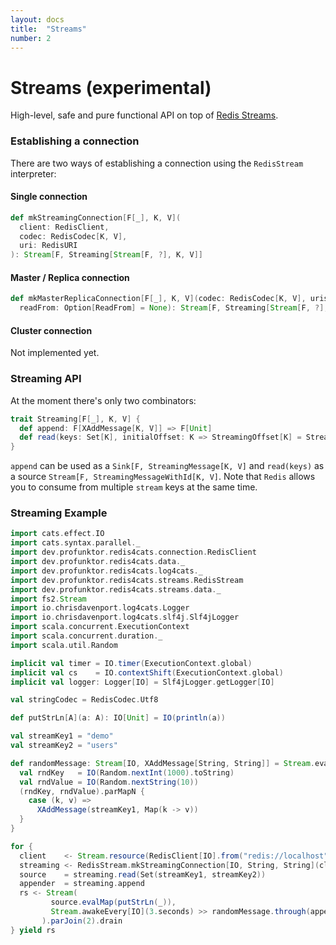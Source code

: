 ```yaml
---
layout: docs
title:  "Streams"
number: 2
---
```


# Streams (experimental)

High-level, safe and pure functional API on top of [Redis Streams](https://redis.io/topics/streams-intro).

### Establishing a connection

There are two ways of establishing a connection using the `RedisStream` interpreter:

#### Single connection

```scala
def mkStreamingConnection[F[_], K, V](
  client: RedisClient,
  codec: RedisCodec[K, V],
  uri: RedisURI
): Stream[F, Streaming[Stream[F, ?], K, V]]
```

#### Master / Replica connection

```scala
def mkMasterReplicaConnection[F[_], K, V](codec: RedisCodec[K, V], uris: RedisURI*)(
  readFrom: Option[ReadFrom] = None): Stream[F, Streaming[Stream[F, ?], K, V]]
```

#### Cluster connection

Not implemented yet.

### Streaming API

At the moment there's only two combinators:

```scala
trait Streaming[F[_], K, V] {
  def append: F[XAddMessage[K, V]] => F[Unit]
  def read(keys: Set[K], initialOffset: K => StreamingOffset[K] = StreamingOffset.All[K]): F[XReadMessage[K, V]]
}
```

`append` can be used as a `Sink[F, StreamingMessage[K, V]` and `read(keys)` as a source `Stream[F, StreamingMessageWithId[K, V]`. Note that `Redis` allows you to consume from multiple `stream` keys at the same time.

### Streaming Example

```scala mdoc:silent
import cats.effect.IO
import cats.syntax.parallel._
import dev.profunktor.redis4cats.connection.RedisClient
import dev.profunktor.redis4cats.data._
import dev.profunktor.redis4cats.log4cats._
import dev.profunktor.redis4cats.streams.RedisStream
import dev.profunktor.redis4cats.streams.data._
import fs2.Stream
import io.chrisdavenport.log4cats.Logger
import io.chrisdavenport.log4cats.slf4j.Slf4jLogger
import scala.concurrent.ExecutionContext
import scala.concurrent.duration._
import scala.util.Random

implicit val timer = IO.timer(ExecutionContext.global)
implicit val cs    = IO.contextShift(ExecutionContext.global)
implicit val logger: Logger[IO] = Slf4jLogger.getLogger[IO]

val stringCodec = RedisCodec.Utf8

def putStrLn[A](a: A): IO[Unit] = IO(println(a))

val streamKey1 = "demo"
val streamKey2 = "users"

def randomMessage: Stream[IO, XAddMessage[String, String]] = Stream.eval {
  val rndKey   = IO(Random.nextInt(1000).toString)
  val rndValue = IO(Random.nextString(10))
  (rndKey, rndValue).parMapN {
    case (k, v) =>
      XAddMessage(streamKey1, Map(k -> v))
  }
}

for {
  client    <- Stream.resource(RedisClient[IO].from("redis://localhost"))
  streaming <- RedisStream.mkStreamingConnection[IO, String, String](client, stringCodec)
  source    = streaming.read(Set(streamKey1, streamKey2))
  appender  = streaming.append
  rs <- Stream(
         source.evalMap(putStrLn(_)),
         Stream.awakeEvery[IO](3.seconds) >> randomMessage.through(appender)
       ).parJoin(2).drain
} yield rs
```

